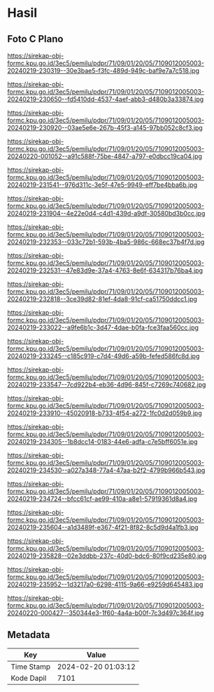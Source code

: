 # Hasil

## Foto C Plano

https://sirekap-obj-formc.kpu.go.id/3ec5/pemilu/pdpr/71/09/01/20/05/7109012005003-20240219-230319--30e3bae5-f3fc-489d-949c-baf9e7a7c518.jpg

https://sirekap-obj-formc.kpu.go.id/3ec5/pemilu/pdpr/71/09/01/20/05/7109012005003-20240219-230650--fd5410dd-4537-4aef-abb3-d480b3a33874.jpg

https://sirekap-obj-formc.kpu.go.id/3ec5/pemilu/pdpr/71/09/01/20/05/7109012005003-20240219-230920--03ae5e6e-267b-45f3-a145-97bb052c8cf3.jpg

https://sirekap-obj-formc.kpu.go.id/3ec5/pemilu/pdpr/71/09/01/20/05/7109012005003-20240220-001052--a91c588f-75be-4847-a797-e0dbcc19ca04.jpg

https://sirekap-obj-formc.kpu.go.id/3ec5/pemilu/pdpr/71/09/01/20/05/7109012005003-20240219-231541--976d311c-3e5f-47e5-9949-eff7be4bba6b.jpg

https://sirekap-obj-formc.kpu.go.id/3ec5/pemilu/pdpr/71/09/01/20/05/7109012005003-20240219-231904--4e22e0d4-c4d1-439d-a9df-30580bd3b0cc.jpg

https://sirekap-obj-formc.kpu.go.id/3ec5/pemilu/pdpr/71/09/01/20/05/7109012005003-20240219-232353--033c72b1-593b-4ba5-986c-668ec37b4f7d.jpg

https://sirekap-obj-formc.kpu.go.id/3ec5/pemilu/pdpr/71/09/01/20/05/7109012005003-20240219-232531--47e83d9e-37a4-4763-8e6f-634317b76ba4.jpg

https://sirekap-obj-formc.kpu.go.id/3ec5/pemilu/pdpr/71/09/01/20/05/7109012005003-20240219-232818--3ce39d82-81ef-4da8-91cf-ca51750ddcc1.jpg

https://sirekap-obj-formc.kpu.go.id/3ec5/pemilu/pdpr/71/09/01/20/05/7109012005003-20240219-233022--a9fe6b1c-3d47-4dae-b0fa-fce3faa560cc.jpg

https://sirekap-obj-formc.kpu.go.id/3ec5/pemilu/pdpr/71/09/01/20/05/7109012005003-20240219-233245--c185c919-c7d4-49d6-a59b-fefed586fc8d.jpg

https://sirekap-obj-formc.kpu.go.id/3ec5/pemilu/pdpr/71/09/01/20/05/7109012005003-20240219-233547--7cd922b4-eb36-4d96-845f-c7269c740682.jpg

https://sirekap-obj-formc.kpu.go.id/3ec5/pemilu/pdpr/71/09/01/20/05/7109012005003-20240219-233910--45020918-b733-4f54-a272-1fc0d2d059b9.jpg

https://sirekap-obj-formc.kpu.go.id/3ec5/pemilu/pdpr/71/09/01/20/05/7109012005003-20240219-234305--1b8dcc14-0183-44e6-adfa-c7e5bff6051e.jpg

https://sirekap-obj-formc.kpu.go.id/3ec5/pemilu/pdpr/71/09/01/20/05/7109012005003-20240219-234530--a027a348-77a4-47aa-b2f2-4799b966b543.jpg

https://sirekap-obj-formc.kpu.go.id/3ec5/pemilu/pdpr/71/09/01/20/05/7109012005003-20240219-234724--bfcc61cf-ae99-410a-a8e1-57919361d8a4.jpg

https://sirekap-obj-formc.kpu.go.id/3ec5/pemilu/pdpr/71/09/01/20/05/7109012005003-20240219-235604--a1d3489f-e367-4f21-8f82-8c5d9d4a1fb3.jpg

https://sirekap-obj-formc.kpu.go.id/3ec5/pemilu/pdpr/71/09/01/20/05/7109012005003-20240219-235828--02e3ddbb-237c-40d0-bdc6-80f9cd235e80.jpg

https://sirekap-obj-formc.kpu.go.id/3ec5/pemilu/pdpr/71/09/01/20/05/7109012005003-20240219-235952--1d3217a0-6298-4115-9a66-e9259d645483.jpg

https://sirekap-obj-formc.kpu.go.id/3ec5/pemilu/pdpr/71/09/01/20/05/7109012005003-20240220-000427--350344e3-1f60-4a4a-b00f-7c3d497c364f.jpg


## Metadata

| Key        | Value               |
| ---------- | ------------------- |
| Time Stamp | 2024-02-20 01:03:12 |
| Kode Dapil | 7101                |



